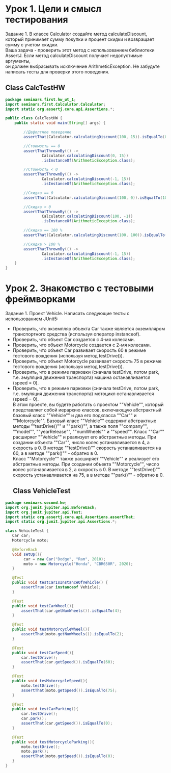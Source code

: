 # Урок 1. Цели и смысл тестирования
Задание 1. В классе Calculator создайте метод calculateDiscount, который принимает сумму покупки и процент скидки и возвращает сумму с учетом скидки.  
Ваша задача - проверить этот метод с использованием библиотеки AssertJ. Если метод calculateDiscount получает недопустимые аргументы,  
он должен выбрасывать исключение ArithmeticException. Не забудьте написать тесты для проверки этого поведения.  

## Class CalcTestHW
```java
package seminars.first.hw_ut_1;
import seminars.first.Calculator.Calculator;
import static org.assertj.core.api.Assertions.*;

public class CalcTestHW {
    public static void main(String[] args) {

        //Дефолтное поведение
        assertThat(Calculator.calculatingDiscount(100, 15)).isEqualTo(85);

        //Стоимость == 0
        assertThatThrownBy(() ->
                Calculator.calculatingDiscount(0, 15))
                .isInstanceOf(ArithmeticException.class);

        //Стоимость < 0
        assertThatThrownBy(() ->
                Calculator.calculatingDiscount(-1, 15))
                .isInstanceOf(ArithmeticException.class);

        //Скидка == 0
        assertThat(Calculator.calculatingDiscount(100, 0)).isEqualTo(100);

        //Скидка < 0
        assertThatThrownBy(() ->
                Calculator.calculatingDiscount(100, -1))
                .isInstanceOf(ArithmeticException.class);

        //Скидка == 100 %
        assertThat(Calculator.calculatingDiscount(100, 100)).isEqualTo(0);

        //Скидка > 100 %
        assertThatThrownBy(() ->
                Calculator.calculatingDiscount(-1, 15))
                .isInstanceOf(ArithmeticException.class);
    }
}
```

# Урок 2. Знакомство с тестовыми фреймворками
Задание 1.
  Проект Vehicle. Написать следующие тесты с использованием JUnit5:
- Проверить, что экземпляр объекта Car также является экземпляром транспортного средства (используя оператор instanceof).
- Проверить, что объект Car создается с 4-мя колесами.
- Проверить, что объект Motorcycle создается с 2-мя колесами.
- Проверить, что объект Car развивает скорость 60 в режиме тестового вождения (используя метод testDrive()).
- Проверить, что объект Motorcycle развивает скорость 75 в режиме тестового вождения (используя метод testDrive()).
- Проверить, что в режиме парковки (сначала testDrive, потом park, т.е. эмуляция движения транспорта) машина останавливается (speed = 0).  
- Проверить, что в режиме парковки (сначала testDrive, потом park, т.е. эмуляция движения транспорта) мотоцикл останавливается (speed = 0).  
  В этом проекте, вы будете работать с проектом ""Vehicle"", который представляет собой иерархию классов, включающую абстрактный базовый класс ""Vehicle"" и два его подкласса ""Car"" и ""Motorcycle"".
  Базовый класс ""Vehicle"" содержит абстрактные методы ""testDrive()"" и ""park()"", а также поля ""company"", ""model"", ""yearRelease"", ""numWheels"" и ""speed"".
  Класс ""Car"" расширяет ""Vehicle"" и реализует его абстрактные методы. При создании объекта ""Car"", число колес устанавливается в 4, а скорость в 0. В методе ""testDrive()"" скорость устанавливается на 60, а в методе ""park()"" - обратно в 0.  
  Класс ""Motorcycle"" также расширяет ""Vehicle"" и реализует его абстрактные методы. При создании объекта ""Motorcycle"", число колес устанавливается в 2, а скорость в 0. В методе ""testDrive()"" скорость устанавливается на 75, а в методе ""park()"" - обратно в 0.
  ## Class VehicleTest
  
 ```java
package seminars.second.hw;
import org.junit.jupiter.api.BeforeEach;
import org.junit.jupiter.api.Test;
import static org.assertj.core.api.Assertions.assertThat;
import static org.junit.jupiter.api.Assertions.*;

class VehicleTest {
    Car car;
    Motorcycle moto;

    @BeforeEach
    void setUp(){
         car = new Car("Dodge", "Ram", 2010);
         moto = new Motorcycle("Honda", "СBR650R", 2020);
    }

    @Test
    public void testCarIsInstanceOfVehicle() {
        assertTrue(car instanceof Vehicle);
    }

    @Test
    public void testCarWheel(){
        assertThat(car.getNumWheels()).isEqualTo(4);
    }

    @Test
    public void testMotorcycleWheel(){
        assertThat(moto.getNumWheels()).isEqualTo(2);
    }

    @Test
    public void testCarSpeed(){
        car.testDrive();
        assertThat(car.getSpeed()).isEqualTo(60);
    }

    @Test
    public void tesMotorcycleSpeed(){
        moto.testDrive();
        assertThat(moto.getSpeed()).isEqualTo(75);
    }

    @Test
    public void testCarParking(){
        car.testDrive();
        car.park();
        assertThat(car.getSpeed()).isEqualTo(0);
    }

    @Test
    public void testMotorcycleParking(){
        moto.testDrive();
        moto.park();
        assertThat(moto.getSpeed()).isEqualTo(0);
    }
}
```
